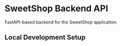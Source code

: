 # SweetShop Backend API

FastAPI-based backend for the SweetShop application.

## Local Development Setup
